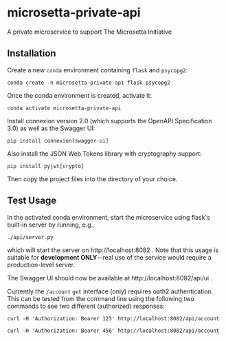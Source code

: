 # microsetta-private-api
A private microservice to support The Microsetta Initiative

## Installation
Create a new `conda` environment containing `flask` and `psycopg2`:

`conda create -n microsetta-private-api flask psycopg2`

Once the conda environment is created, activate it:

`conda activate microsetta-private-api`

Install connexion version 2.0 (which supports the OpenAPI Specification 3.0) as well as the Swagger UI:

`pip install connexion[swagger-ui]`

Also install the JSON Web Tokens library with cryptography support:

`pip install pyjwt[crypto]`

Then copy the project files into the directory of your choice.
 
## Test Usage

In the activated conda environment, start the microservice using flask's built-in server by running, e.g., 

`./api/server.py`

which will start the server on http://localhost:8082 . Note that this usage is suitable for 
**development ONLY**--real use of the service would require a production-level server. 

The Swagger UI should now be available at http://localhost:8082/api/ui .

Currently the `/account` `get` interface (only) requires oath2 authentication.  This can be tested from the command line
 using the following two commands to see two different (authorized) responses:

`curl -H 'Authorization: Bearer 123' http://localhost:8082/api/account`

`curl -H 'Authorization: Bearer 456' http://localhost:8082/api/account`

